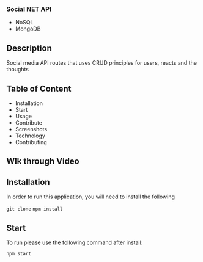 ### Social NET API

- NoSQL 
- MongoDB

## Description

Social media API routes that uses CRUD principles for users, reacts and the thoughts

## Table of Content 
 
 * Installation
 * Start
 * Usage
 * Contribute
 * Screenshots
 * Technology
 * Contributing

 ## Wlk through Video


 ## Installation

 In order to run this application, you will need to install the following

 ` git clone `
 ` npm install `

 ## Start

 To run please use the following command after install:

 `npm start`


